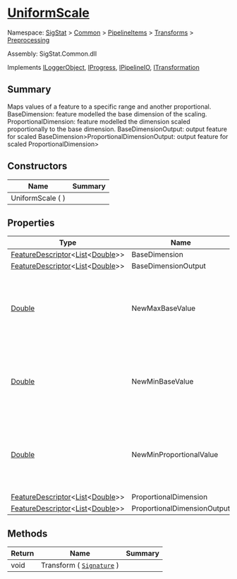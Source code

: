 # [UniformScale](./UniformScale.md)

Namespace: [SigStat]() > [Common]() > [PipelineItems]() > [Transforms]() > [Preprocessing]()

Assembly: SigStat.Common.dll

Implements [ILoggerObject](./../../../ILoggerObject.md), [IProgress](./../../../Helpers/IProgress.md), [IPipelineIO](./../../../Pipeline/IPipelineIO.md), [ITransformation](./../../../ITransformation.md)

## Summary
Maps values of a feature to a specific range and another proportional.  <para>BaseDimension: feature modelled the base dimension of the scaling. </para><para>ProportionalDimension: feature modelled the dimension scaled proportionally to the base dimension. </para><para>BaseDimensionOutput: output feature for scaled BaseDimension&gt;</para><para>ProportionalDimensionOutput: output feature for scaled ProportionalDimension&gt;</para>

## Constructors

| Name | Summary | 
| --- | --- | 
| UniformScale (  ) |  | 


## Properties

| Type | Name | Summary | 
| --- | --- | --- | 
| [FeatureDescriptor](./../../../FeatureDescriptor-1.md)\<[List](https://docs.microsoft.com/en-us/dotnet/api/System.Collections.Generic.List-1)\<[Double](https://docs.microsoft.com/en-us/dotnet/api/System.Double)>> | BaseDimension |  | 
| [FeatureDescriptor](./../../../FeatureDescriptor-1.md)\<[List](https://docs.microsoft.com/en-us/dotnet/api/System.Collections.Generic.List-1)\<[Double](https://docs.microsoft.com/en-us/dotnet/api/System.Double)>> | BaseDimensionOutput |  | 
| [Double](https://docs.microsoft.com/en-us/dotnet/api/System.Double) | NewMaxBaseValue | Upper bound of the interval, in which the base dimension will be scaled | 
| [Double](https://docs.microsoft.com/en-us/dotnet/api/System.Double) | NewMinBaseValue | Lower bound of the interval, in which the base dimension will be scaled | 
| [Double](https://docs.microsoft.com/en-us/dotnet/api/System.Double) | NewMinProportionalValue | Lower bound of the interval, in which the proportional dimension will be scaled | 
| [FeatureDescriptor](./../../../FeatureDescriptor-1.md)\<[List](https://docs.microsoft.com/en-us/dotnet/api/System.Collections.Generic.List-1)\<[Double](https://docs.microsoft.com/en-us/dotnet/api/System.Double)>> | ProportionalDimension |  | 
| [FeatureDescriptor](./../../../FeatureDescriptor-1.md)\<[List](https://docs.microsoft.com/en-us/dotnet/api/System.Collections.Generic.List-1)\<[Double](https://docs.microsoft.com/en-us/dotnet/api/System.Double)>> | ProportionalDimensionOutput |  | 


## Methods

| Return | Name | Summary | 
| --- | --- | --- | 
| void | Transform ( [`Signature`](./../../../Signature.md) ) |  | 


